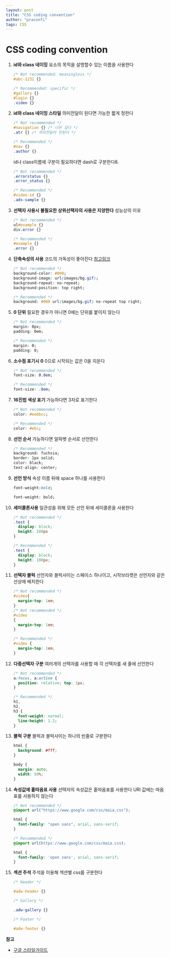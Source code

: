 ```yaml
---
layout: post
title: "CSS coding convention"
author: "praconfi"
tags: CSS
---
```


# CSS coding convention

1. **id와 class 네이밍**
요소의 목적을 설명할수 있는 이름을 사용한다
    
    ```css
    /* Not recommended: meaningless */
    #abc-1231 {}
    ```
    
    ```css
    /* Recommended: specific */
    #gallery {}
    #login {}
    .video {}
    ```
    
2. **id와 class 네이밍 스타일**
의미전달이 된다면 가능한 짧게 정한다
    
    ```css
    /* Not recommended */
    #navigation {} /* 너무 길다 */
    .atr {} /* 의미전달이 안된다 */
    ```
    
    ```css
    /* Recommended */
    #nav {}
    .author {}
    ```
    
    id나 class이름에 구분이 필요하다면 dash로 구분한다8.
    
    ```css
    /* Not recommended */
    .errorstatus {}
    .error_status {}
    ```
    
    ```css
    /* Recommended */
    #video-id {}
    .ads-sample {}
    ```
    
3. **선택자 사용시 불필요한 상위선택자의 사용은 지양한다**
성능상의 이유
    
    ```css
    /* Not recommended */
    ul#example {}
    div.error {}
    ```
    
    ```css
    /* Recommended */
    #example {}
    .error {}
    ```
    
4. **단축속성의 사용**
코드의 가독성이 좋아진다 [참고링크](https://developer.mozilla.org/ko/docs/Web/CSS/Shorthand_properties)
    
    ```css
    /* Not recommended */
    background-color: #000;
    background-image: url(images/bg.gif);
    background-repeat: no-repeat;
    background-position: top right;
    ```
    
    ```css
    /* Recommended */
    background: #000 url(images/bg.gif) no-repeat top right;
    ```
    
5. **0 단위**
필요한 경우가 아니면 0에는 단위를 붙이지 않는다
    
    ```css
    /* Not recommended */
    margin: 0px;
    padding: 0em;
    ```
    
    ```css
    /* Recommended */
    margin: 0;
    padding: 0;
    ```
    
6. **소수점 표기시 0**
0으로 시작되는 값은 0을 지운다
    
    ```css
    /* Not recommended */
    font-size: 0.8em;
    ```
    
    ```css
    /* Recommended */
    font-size: .8em;
    ```
    
7. **16진법 색상 표기**
가능하다면 3자로 표기한다
    
    ```css
    /* Not recommended */
    color: #eebbcc;
    ```
    
    ```css
    /* Recommended */
    color: #ebc;
    ```
    
8. **선언 순서**
가능하다면 알파벳 순서로 선언한다
    
    ```css
    /* Recommended */
    background: fuchsia;
    border: 1px solid;
    color: black;
    text-align: center;
    ```
    
9. **선언 방식**
속성 이름 뒤에 space 하나를 사용한다
    
    ```css
    font-weight:bold;
    ```
    
    ```css
    font-weight: bold;
    ```
    
10. **세미콜론사용**
일관성을 위해 모든 선언 뒤에 세미콜론을 사용한다
    
    ```css
    /* Not recommended */
    .test {
      display: block;
      height: 100px
    }
    ```
    
    ```css
    /* Recommended */
    .test {
      display: block;
      height: 100px;
    }
    ```
    
11. **선택자 블럭**
선언자와 블럭사이는 스페이스 하나이고, 시작브라켓은 선언자와 같은 선상에 배치한다
    
    ```css
    /* Not recommended */
    #video{
      margin-top: 1em;
    }
    /* Not recommended */
    #video
    {
      margin-top: 1em;
    }
    ```
    
    ```css
    /* Recommended */
    #video {
      margin-top: 1em;
    }
    ```
    
12. **다중선택자 구분**
여러개의 선택자를 사용할 때 각 선택자를 새 줄에 선언한다
    
    ```css
    /* Not recommended */
    a:focus, a:active {
      position: relative; top: 1px;
    }
    ```
    
    ```css
    /* Recommended */
    h1,
    h2,
    h3 {
      font-weight: normal;
      line-height: 1.2;
    }
    ```
    
13. **블럭 구분**
블럭과 블럭사이는 하나의 빈줄로 구분한다
    
    ```css
    html {
      background: #fff;
    }
    
    body {
      margin: auto;
      width: 50%;
    }
    ```
    
14. **속성값에 홑따옴표 사용**
선택자의 속성값은 홑따옴표를 사용한다
URI 값에는 따옴표를 사용하지 않는다
    
    ```css
    /* Not recommended */
    @import url("https://www.google.com/css/maia.css");
    
    html {
      font-family: "open sans", arial, sans-serif;
    }
    ```
    
    ```css
    /* Recommended */
    @import url(https://www.google.com/css/maia.css);
    
    html {
      font-family: 'open sans', arial, sans-serif;
    }
    ```
    
15. **섹션 주석**
주석을 이용해 섹션별 css를 구분한다
    
    ```css
    /* Header */
    
    #adw-header {}
    
    /* Gallery */
    
    .adw-gallery {}
    
    /* Footer */
    
    #adw-footer {}
    ```
    

**참고**

- [구글 스타일가이드](https://google.github.io/styleguide/htmlcssguide.html)